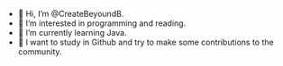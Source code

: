 - 👋 Hi, I’m @CreateBeyoundB.
- 👀 I’m interested in programming and reading.
- 🌱 I’m currently learning Java.
- 💞️ I want to study in Github and try to make some contributions to the community.

<!---
CreateBeyoundB/CreateBeyoundB is a ✨ special ✨ repository because its `README.md` (this file) appears on your GitHub profile.
You can click the Preview link to take a look at your changes.
--->
